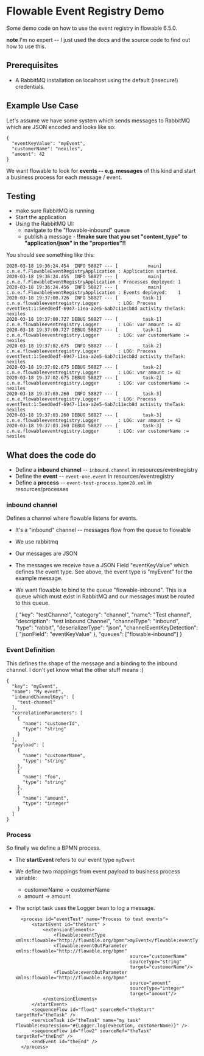 Flowable Event Registry Demo
============================

Some demo code on how to use the event registry in flowable 6.5.0.

**note**
  I'm no expert -- I just used the docs and the source code to find out how
  to use this.
  
Prerequisites
-------------

- A RabbitMQ installation on localhost using the default (insecure!) credentials.

Example Use Case
----------------

Let's assume we have some system which sends messages to RabbitMQ which are JSON encoded and
looks like so:

    {
      "eventKeyValue": "myEvent",
      "customerName": "nexiles",
      "amount": 42
    }  

We want flowable to look for **events -- e.g. messages** of this kind and start a business process for each
message / event.

Testing
-------

- make sure RabbitMQ is running
- Start the application
- Using the RabbitMQ UI:
    - navigate to the "flowable-inbound" queue
    - publish a message - **!!make sure that you set "content_type" to "application/json" in the "properties"!!**
    
You should see something like this:


    2020-03-18 19:36:24.454  INFO 58827 --- [           main] c.n.e.f.FlowableEventRegistryApplication : Application started.
    2020-03-18 19:36:24.455  INFO 58827 --- [           main] c.n.e.f.FlowableEventRegistryApplication : Processes deployed: 1
    2020-03-18 19:36:24.456  INFO 58827 --- [           main] c.n.e.f.FlowableEventRegistryApplication : Events deployed:    1
    2020-03-18 19:37:00.726  INFO 58827 --- [         task-1] c.n.e.flowableeventregistry.Logger       : LOG: Process eventTest:1:5eed0edf-6947-11ea-a2e5-6ab7c11ecb8d activity theTask: nexiles
    2020-03-18 19:37:00.727 DEBUG 58827 --- [         task-1] c.n.e.flowableeventregistry.Logger       : LOG: var amount := 42
    2020-03-18 19:37:00.727 DEBUG 58827 --- [         task-1] c.n.e.flowableeventregistry.Logger       : LOG: var customerName := nexiles
    2020-03-18 19:37:02.675  INFO 58827 --- [         task-2] c.n.e.flowableeventregistry.Logger       : LOG: Process eventTest:1:5eed0edf-6947-11ea-a2e5-6ab7c11ecb8d activity theTask: nexiles
    2020-03-18 19:37:02.675 DEBUG 58827 --- [         task-2] c.n.e.flowableeventregistry.Logger       : LOG: var amount := 42
    2020-03-18 19:37:02.675 DEBUG 58827 --- [         task-2] c.n.e.flowableeventregistry.Logger       : LOG: var customerName := nexiles
    2020-03-18 19:37:03.260  INFO 58827 --- [         task-3] c.n.e.flowableeventregistry.Logger       : LOG: Process eventTest:1:5eed0edf-6947-11ea-a2e5-6ab7c11ecb8d activity theTask: nexiles
    2020-03-18 19:37:03.260 DEBUG 58827 --- [         task-3] c.n.e.flowableeventregistry.Logger       : LOG: var amount := 42
    2020-03-18 19:37:03.260 DEBUG 58827 --- [         task-3] c.n.e.flowableeventregistry.Logger       : LOG: var customerName := nexiles


What does the code do
---------------------

- Define a **inbound channel**  -- `inbound.channel` in resources/eventregistry
- Define the **event** -- `event-one.event` in resources/eventregistry
- Define a **process** -- `event-test-process.bpmn20.xml` in resources/processes

### inbound channel

Defines a channel where flowable listens for events.

- It's a "inbound" channel -- messages flow from the queue to flowable
- We use rabbitmq
- Our messages are JSON
- The messages we receive have a JSON Field "eventKeyValue" which defines the event type.  See above,
  the event type is "myEvent" for the example message.
- We want flowable to bind to the queue "flowable-inbound".  This is a queue which must exist in RabbitMQ and
  our messages must be routed to this queue.

    {
          "key": "testChannel",
          "category": "channel",
          "name": "Test channel",
          "description": "test Inbound Channel",
          "channelType": "inbound",
          "type": "rabbit",
          "deserializerType": "json",
          "channelEventKeyDetection": {
            "jsonField": "eventKeyValue"
          },
          "queues": ["flowable-inbound"]
    }

### Event Definition

This defines the shape of the message and a binding to the inbound channel.  I don't yet know
what the other stuff means :)

    {
      "key": "myEvent",
      "name": "My event",
      "inboundChannelKeys": [
        "test-channel"
      ],
      "correlationParameters": [
        {
          "name": "customerId",
          "type": "string"
        }
      ],
      "payload": [
        {
          "name": "customerName",
          "type": "string"
        },
        {
          "name": "foo",
          "type": "string"
        },
        {
          "name": "amount",
          "type": "integer"
        }
      ]
    }
### Process

So finally we define a BPMN process.

- The **startEvent** refers to our event type `myEvent`
- We define two mappings from event payload to business process variable:
  - customerName -> customerName
  - amount -> amount
- The script task uses the Logger bean to log a message.


    <?xml version="1.0" encoding="UTF-8"?>
    <definitions
            xmlns="http://www.omg.org/spec/BPMN/20100524/MODEL"
            xmlns:flowable="http://flowable.org/bpmn"
            targetNamespace="Examples">

        <process id="eventTest" name="Process to test events">
            <startEvent id="theStart" >
                <extensionElements>
                    <flowable:eventType xmlns:flowable="http://flowable.org/bpmn">myEvent</flowable:eventType>
                    <flowable:eventOutParameter xmlns:flowable="http://flowable.org/bpmn"
                                                source="customerName"
                                                sourceType="string"
                                                target="customerName"/>
                    <flowable:eventOutParameter xmlns:flowable="http://flowable.org/bpmn"
                                                source="amount"
                                                sourceType="integer"
                                                target="amount"/>
                </extensionElements>
            </startEvent>
            <sequenceFlow id="flow1" sourceRef="theStart" targetRef="theTask" />
            <serviceTask id="theTask" name="my task" flowable:expression="#{Logger.log(execution, customerName)}" />
            <sequenceFlow id="flow2" sourceRef="theTask" targetRef="theEnd" />
            <endEvent id="theEnd" />
        </process>

    </definitions>


